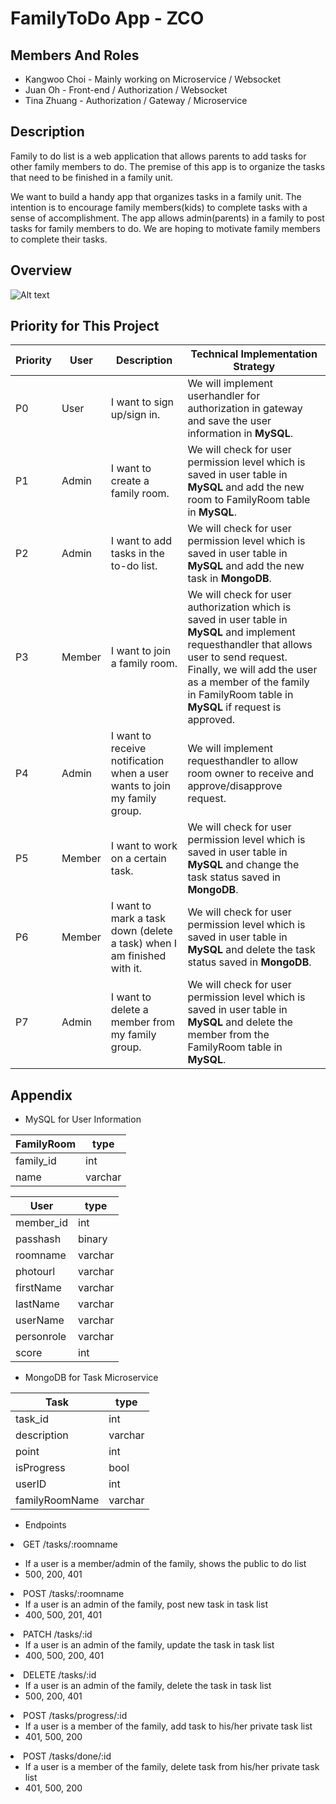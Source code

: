 # FamilyToDo App - ZCO

## Members And Roles
<ul>
    <li>Kangwoo Choi - Mainly working on Microservice / Websocket</li>
    <li>Juan Oh - Front-end / Authorization / Websocket </li>
    <li>Tina Zhuang - Authorization / Gateway / Microservice</li>
</ul>

## Description

Family to do list is a web application that allows parents to add tasks for other family members to do. The premise of this app is to organize the tasks that need to be finished in a family unit.

We want to build a handy app that organizes tasks in a family unit. The intention is to encourage family members(kids) to complete tasks with a sense of accomplishment. The app allows admin(parents) in a family to post tasks for family members to do. We are hoping to motivate family members to complete their tasks.

## Overview

![Alt text](/img/finaljpeg?raw=true "Overview of project")

## Priority for This Project

| Priority | User | Description | Technical Implementation Strategy |
| ------------- | ------------- | ------------- | ------------- |
| P0 | User | I want to sign up/sign in. | We will implement userhandler for authorization in gateway and save the user information in <strong>MySQL</strong>. |
| P1 | Admin | I want to create a family room. | We will check for user permission level which is saved in user table in <strong>MySQL</strong> and add the new room to FamilyRoom table in <strong>MySQL</strong>. |
| P2 | Admin | I want to add tasks in the to-do list. | We will check for user permission level which is saved in user table in <strong>MySQL</strong> and add the new task in <strong>MongoDB</strong>. |
| P3 | Member | I want to join a family room. | We will check for user authorization which is saved in user table in <strong>MySQL</strong> and implement requesthandler that allows user to send request. Finally, we will add the user as a member of the family in FamilyRoom table in <strong>MySQL</strong> if request is approved.|
| P4 | Admin | I want to receive notification when a user wants to join my family group. | We will implement requesthandler to allow room owner to receive and approve/disapprove request. |
| P5 | Member | I want to work on a certain task. | We will check for user permission level which is saved in user table in <strong>MySQL</strong> and change the task status saved in <strong>MongoDB</strong>. |
| P6 | Member | I want to mark a task down (delete a task) when I am finished with it. | We will check for user permission level which is saved in user table in <strong>MySQL</strong> and delete the task status saved in <strong>MongoDB</strong>. |
| P7 | Admin | I want to delete a member from my family group. | We will check for user permission level which is saved in user table in <strong>MySQL</strong> and delete the member from the FamilyRoom table in <strong>MySQL</strong>. |

## Appendix

+ MySQL for User Information
   
| FamilyRoom | type |
| ------------- | ------------- |
| family_id  | int |
| name | varchar |


| User | type |
| ------------- | ------------- |
| member_id  | int |
| passhash  | binary |
| roomname | varchar |
| photourl | varchar |
| firstName | varchar |
| lastName | varchar |
| userName | varchar |
| personrole | varchar |
| score | int |


+ MongoDB for Task Microservice

| Task | type |
| ------------- | ------------- |
| task_id  | int |
| description | varchar |
| point | int |
| isProgress | bool |
| userID | int |
| familyRoomName | varchar |

+ Endpoints

<li>	GET	/tasks/:roomname</li>
<ul>
<li>    If a user is a member/admin of the family, shows the public to do list</li>
<li>        500, 200, 401</li>
</ul>
<li>	POST	/tasks/:roomname
<ul>
<li>	If a user is an admin of the family, post new task in task list</li>
<li>	400, 500, 201, 401</li>
</ul>
<li>	PATCH	/tasks/:id
<ul>
<li>	If a user is an admin of the family, update the task in task list</li>
<li>	400, 500, 200, 401</li>
</ul>
<li>	DELETE	/tasks/:id
<ul>
<li>	If a user is an admin of the family, delete the task in task list</li>
<li>	500, 200, 401</li>
</ul>
<li>	POST	/tasks/progress/:id
<ul>
<li>	If a user is a member of the family, add task to his/her private task list</li>
<li>	401, 500, 200</li>
</ul>
<li>	POST	/tasks/done/:id
<ul>
<li>	If a user is a member of the family, delete task from his/her private task list</li>
<li>	401, 500, 200</li>
